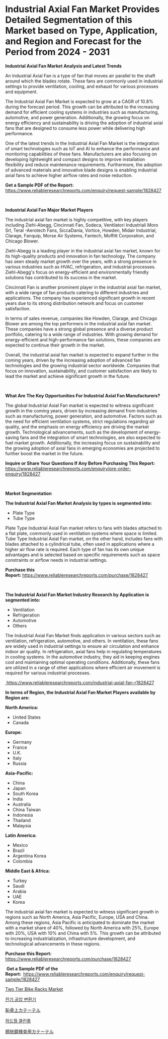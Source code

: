 <p><h1>Industrial Axial Fan Market Provides Detailed Segmentation of this Market based on Type, Application, and Region and Forecast for the Period from 2024 - 2031</h1></p><p><strong>Industrial Axial Fan Market Analysis and Latest Trends</strong></p>
<p><p>An Industrial Axial Fan is a type of fan that moves air parallel to the shaft around which the blades rotate. These fans are commonly used in industrial settings to provide ventilation, cooling, and exhaust for various processes and equipment. </p><p>The Industrial Axial Fan Market is expected to grow at a CAGR of 10.8% during the forecast period. This growth can be attributed to the increasing demand for efficient cooling systems in industries such as manufacturing, automotive, and power generation. Additionally, the growing focus on energy efficiency and sustainability is driving the adoption of industrial axial fans that are designed to consume less power while delivering high performance.</p><p>One of the latest trends in the Industrial Axial Fan Market is the integration of smart technologies such as IoT and AI to enhance the performance and monitoring capabilities of these fans. Manufacturers are also focusing on developing lightweight and compact designs to improve installation flexibility and reduce maintenance requirements. Furthermore, the adoption of advanced materials and innovative blade designs is enabling industrial axial fans to achieve higher airflow rates and noise reduction.</p></p>
<p><strong>Get a Sample PDF of the Report:&nbsp;</strong> <a href="https://www.reliableresearchreports.com/enquiry/request-sample/1828427">https://www.reliableresearchreports.com/enquiry/request-sample/1828427</a></p>
<p>&nbsp;</p>
<p><strong>Industrial Axial Fan Major Market Players</strong></p>
<p><p>The industrial axial fan market is highly competitive, with key players including Ziehl-Abegg, Cincinnati Fan, Sodeca, Ventilatori Industriali Moro Srl, Teral -Aerotech Fans, SiccaDania, Vortice, Howden, Midair Industrial, Clarage, Fanquip, Morse Air Systems, Fantech, Moffitt Corporation, and Chicago Blower.</p><p>Ziehl-Abegg is a leading player in the industrial axial fan market, known for its high-quality products and innovation in fan technology. The company has seen steady market growth over the years, with a strong presence in various industries such as HVAC, refrigeration, and industrial processes. Ziehl-Abegg's focus on energy-efficient and environmentally friendly solutions has contributed to its success in the market.</p><p>Cincinnati Fan is another prominent player in the industrial axial fan market, with a wide range of fan products catering to different industries and applications. The company has experienced significant growth in recent years due to its strong distribution network and focus on customer satisfaction.</p><p>In terms of sales revenue, companies like Howden, Clarage, and Chicago Blower are among the top performers in the industrial axial fan market. These companies have a strong global presence and a diverse product portfolio, catering to a wide range of industries. With growing demand for energy-efficient and high-performance fan solutions, these companies are expected to continue their growth in the market.</p><p>Overall, the industrial axial fan market is expected to expand further in the coming years, driven by the increasing adoption of advanced fan technologies and the growing industrial sector worldwide. Companies that focus on innovation, sustainability, and customer satisfaction are likely to lead the market and achieve significant growth in the future.</p></p>
<p>&nbsp;</p>
<p><strong>What Are The Key Opportunities For Industrial Axial Fan Manufacturers?</strong></p>
<p><p>The global Industrial Axial Fan market is expected to witness significant growth in the coming years, driven by increasing demand from industries such as manufacturing, power generation, and automotive. Factors such as the need for efficient ventilation systems, strict regulations regarding air quality, and the emphasis on energy efficiency are driving the market growth. Technological advancements, such as the development of energy-saving fans and the integration of smart technologies, are also expected to fuel market growth. Additionally, the increasing focus on sustainability and the growing adoption of axial fans in emerging economies are projected to further boost the market in the future.</p></p>
<p><strong>Inquire or Share Your Questions If Any Before Purchasing This Report:</strong> <a href="https://www.reliableresearchreports.com/enquiry/pre-order-enquiry/1828427">https://www.reliableresearchreports.com/enquiry/pre-order-enquiry/1828427</a></p>
<p>&nbsp;</p>
<p><strong>Market Segmentation</strong></p>
<p><strong>The Industrial Axial Fan Market Analysis by types is segmented into:</strong></p>
<p><ul><li>Plate Type</li><li>Tube Type</li></ul></p>
<p><p>Plate Type Industrial Axial Fan market refers to fans with blades attached to a flat plate, commonly used in ventilation systems where space is limited. Tube Type Industrial Axial Fan market, on the other hand, includes fans with blades attached to a cylindrical tube, often used in applications where a higher air flow rate is required. Each type of fan has its own unique advantages and is selected based on specific requirements such as space constraints or airflow needs in industrial settings.</p></p>
<p><strong>Purchase this Report:&nbsp;</strong><a href="https://www.reliableresearchreports.com/purchase/1828427">https://www.reliableresearchreports.com/purchase/1828427</a></p>
<p>&nbsp;</p>
<p><strong>The Industrial Axial Fan Market Industry Research by Application is segmented into:</strong></p>
<p><ul><li>Ventilation</li><li>Refrigeration</li><li>Automotive</li><li>Others</li></ul></p>
<p><p>The Industrial Axial Fan Market finds application in various sectors such as ventilation, refrigeration, automotive, and others. In ventilation, these fans are widely used in industrial settings to ensure air circulation and enhance indoor air quality. In refrigeration, axial fans help in regulating temperatures in cooling systems. In the automotive industry, they aid in keeping engines cool and maintaining optimal operating conditions. Additionally, these fans are utilized in a range of other applications where efficient air movement is required for various industrial processes.</p></p>
<p><a href="https://www.reliableresearchreports.com/industrial-axial-fan-r1828427">&nbsp;https://www.reliableresearchreports.com/industrial-axial-fan-r1828427</a></p>
<p><strong>In terms of Region, the Industrial Axial Fan Market Players available by Region are:</strong></p>
<p>
    <p> <strong> North America: </strong>
        <ul>
            <li>United States</li>
            <li>Canada</li>
        </ul>
        </p> 
    <p> <strong> Europe: </strong>
        <ul>
            <li>Germany</li>
            <li>France</li>
            <li>U.K.</li>
            <li>Italy</li>
            <li>Russia</li>
        </ul>
        </p> 
    <p> <strong> Asia-Pacific: </strong>
        <ul>
            <li>China</li>
            <li>Japan</li>
            <li>South Korea</li>
            <li>India</li>
            <li>Australia</li>
            <li>China Taiwan</li>
            <li>Indonesia</li>
            <li>Thailand</li>
            <li>Malaysia</li>
        </ul>
        </p> 
    <p> <strong> Latin America: </strong>
        <ul>
            <li>Mexico</li>
            <li>Brazil</li>
            <li>Argentina Korea</li>
            <li>Colombia</li>
        </ul>
        </p> 
    <p> <strong> Middle East & Africa: </strong>
        <ul>
            <li>Turkey</li>
            <li>Saudi</li>
            <li>Arabia</li>
            <li>UAE</li>
            <li>Korea</li>
        </ul>
    </p>
    </p>
<p><p>The industrial axial fan market is expected to witness significant growth in regions such as North America, Asia Pacific, Europe, USA and China. Among these regions, Asia Pacific is anticipated to dominate the market with a market share of 40%, followed by North America with 25%, Europe with 20%, USA with 10% and China with 5%. This growth can be attributed to increasing industrialization, infrastructure development, and technological advancements in these regions.</p></p>
<p><strong>Purchase this Report: </strong><a href="https://www.reliableresearchreports.com/purchase/1828427">https://www.reliableresearchreports.com/purchase/1828427</a></p>
<p>&nbsp;<strong>Get a Sample PDF of the Report:&nbsp;&nbsp;</strong><a href="https://www.reliableresearchreports.com/enquiry/request-sample/1828427">https://www.reliableresearchreports.com/enquiry/request-sample/1828427</a></p>
<p><strong></strong></p>
<p><p><a href="https://github.com/jj19131/Market-Research-Report-List-2/blob/main/two-tier-bike-racks-market.md">Two Tier Bike Racks Market</a></p><p><a href="https://github.com/vseigx30c9a1j/Market-Research-Report-List-1/blob/main/161773228495.md">전기 공압 변환기</a></p><p><a href="https://github.com/EthanMorar2011/Market-Research-Report-List-1/blob/main/983771031075.md">恥骨上カテーテル</a></p><p><a href="https://medium.com/@moulafa/%ED%95%98%EB%93%9C%EC%9B%94-%ED%81%AC%EB%A6%B0-%EB%A3%B8-%EC%8B%9C%EC%9E%A5-%EC%8B%9C%EC%9E%A5-cagr-%EC%8B%9C%EC%9E%A5-%ED%8A%B8%EB%A0%8C%EB%93%9C-%EB%B0%8F-%EC%84%B1%EC%9E%A5-%EC%A0%84%EB%9E%B5%EC%97%90-%EB%8C%80%ED%95%9C-%ED%86%B5%EC%B0%B0%EB%A0%A5-9b31788ad03b">하드월 클린룸</a></p><p><a href="https://github.com/dzy793153605/Market-Research-Report-List-1/blob/main/497588531073.md">膀胱鏡検査用カテーテル</a></p></p>